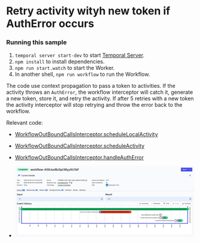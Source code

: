# Retry activity wityh new token if AuthError occurs

### Running this sample

1. `temporal server start-dev` to start [Temporal Server](https://github.com/temporalio/cli/#installation).
1. `npm install` to install dependencies.
1. `npm run start.watch` to start the Worker.
1. In another shell, `npm run workflow` to run the Workflow.


The code use context propagation to pass a token to activities. 
If the activity throws an `AuthError`, the workflow interceptor will catch it, generate a new token, store it, and retry the activity.
If after 5 retries with a new token the activity interceptor will stop retrying and throw the error back to the workflow.

Relevant code:
- [WorkflowOutBoundCallsInterceptor.scheduleLocalActivity](./src/context/workflow-interceptors.ts#L50)
- [WorkflowOutBoundCallsInterceptor.scheduleActivity](./src/context/workflow-interceptors.ts#L68)
- [WorkflowOutBoundCallsInterceptor.handleAuthError](./src/context/workflow-interceptors.ts#L150)


- ![img.png](img.png)
